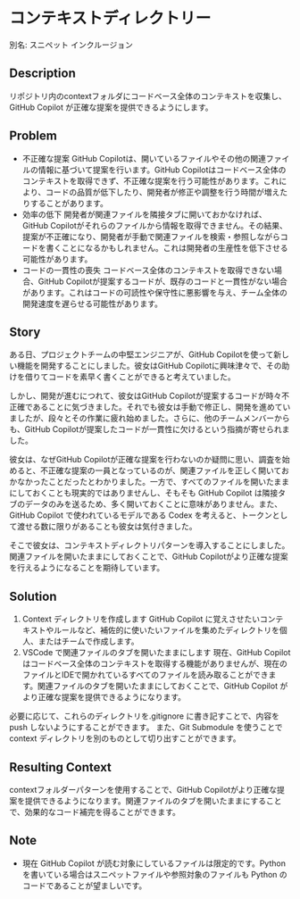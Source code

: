 # コンテキストディレクトリー

別名: スニペット インクルージョン

## Description

リポジトリ内のcontextフォルダにコードベース全体のコンテキストを収集し、GitHub Copilot が正確な提案を提供できるようにします。

## Problem

* 不正確な提案
  GitHub Copilotは、開いているファイルやその他の関連ファイルの情報に基づいて提案を行います。GitHub Copilotはコードベース全体のコンテキストを取得できず、不正確な提案を行う可能性があります。これにより、コードの品質が低下したり、開発者が修正や調整を行う時間が増えたりすることがあります。
* 効率の低下
  開発者が関連ファイルを隣接タブに開いておかなければ、GitHub Copilotがそれらのファイルから情報を取得できません。その結果、提案が不正確になり、開発者が手動で関連ファイルを検索・参照しながらコードを書くことになるかもしれません。これは開発者の生産性を低下させる可能性があります。
* コードの一貫性の喪失
  コードベース全体のコンテキストを取得できない場合、GitHub Copilotが提案するコードが、既存のコードと一貫性がない場合があります。これはコードの可読性や保守性に悪影響を与え、チーム全体の開発速度を遅らせる可能性があります。

## Story

ある日、プロジェクトチームの中堅エンジニアが、GitHub Copilotを使って新しい機能を開発することにしました。彼女はGitHub Copilotに興味津々で、その助けを借りてコードを素早く書くことができると考えていました。

しかし、開発が進むにつれて、彼女はGitHub Copilotが提案するコードが時々不正確であることに気づきました。それでも彼女は手動で修正し、開発を進めていましたが、段々とその作業に疲れ始めました。さらに、他のチームメンバーからも、GitHub Copilotが提案したコードが一貫性に欠けるという指摘が寄せられました。

彼女は、なぜGitHub Copilotが正確な提案を行わないのか疑問に思い、調査を始めると、不正確な提案の一員となっているのが、関連ファイルを正しく開いておかなかったことだったとわかりました。一方で、すべてのファイルを開いたままにしておくことも現実的ではありませんし、そもそも GitHub Copilot は隣接タブのデータのみを送るため、多く開いておくことに意味がありません。また、GitHub Copilot で使われているモデルである Codex を考えると、トークンとして渡せる数に限りがあることも彼女は気付きました。

そこで彼女は、コンテキストディレクトリパターンを導入することにしました。関連ファイルを開いたままにしておくことで、GitHub Copilotがより正確な提案を行えるようになることを期待しています。

## Solution

1. Context ディレクトリを作成します
GitHub Copilot に覚えさせたいコンテキストやルールなど、補佐的に使いたいファイルを集めたディレクトリを個人、またはチームで作成します。
1. VSCode で関連ファイルのタブを開いたままにします
現在、GitHub Copilot はコードベース全体のコンテキストを取得する機能がありませんが、現在のファイルとIDEで開かれているすべてのファイルを読み取ることができます。関連ファイルのタブを開いたままにしておくことで、GitHub Copilot がより正確な提案を提供できるようになります。

必要に応じて、これらのディレクトリを.gitignore に書き記すことで、内容を push しないようにすることができます。
また、Git Submodule を使うことで context ディレクトリを別のものとして切り出すことができます。

## Resulting Context

contextフォルダーパターンを使用することで、GitHub Copilotがより正確な提案を提供できるようになります。関連ファイルのタブを開いたままにすることで、効果的なコード補完を得ることができます。

## Note

* 現在 GitHub Copilot が読む対象にしているファイルは限定的です。Python を書いている場合はスニペットファイルや参照対象のファイルも Python のコードであることが望ましいです。
